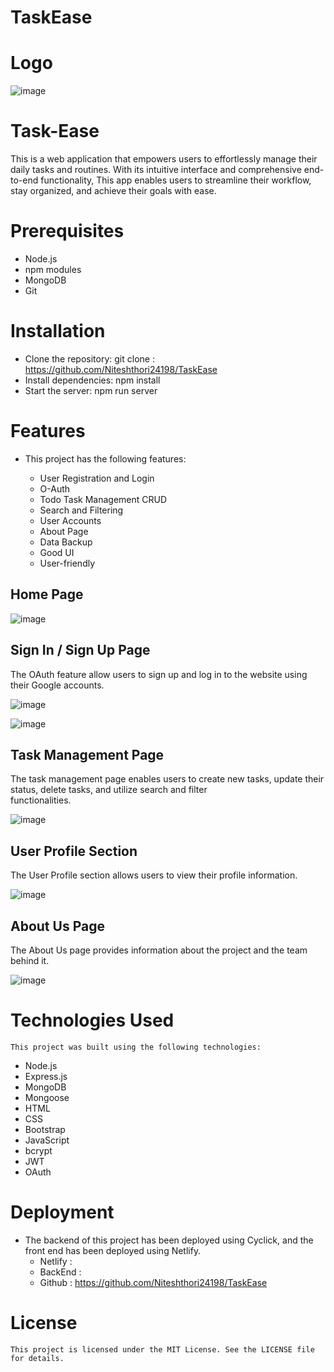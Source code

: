 # TaskEase

# Logo 

![image](https://github.com/Niteshthori24198/TaskEase/assets/62844049/0e00afcb-e114-4221-9694-f1b9966e88b5)


# Task-Ease
  This is a web application that empowers users to effortlessly manage their daily tasks and routines. With its intuitive interface and    comprehensive end-to-end functionality, This app enables users to streamline their workflow, stay organized, and achieve their goals     with ease.

# Prerequisites
  - Node.js
  - npm modules
  - MongoDB
  - Git
  
# Installation
  - Clone the repository: git clone : https://github.com/Niteshthori24198/TaskEase
  - Install dependencies: npm install
  - Start the server: npm run server
  
# Features

  - This project has the following features:

    - User Registration and Login
    - O-Auth
    - Todo Task Management CRUD
    - Search and Filtering
    - User Accounts
    - About Page
    - Data Backup
    - Good UI
    - User-friendly
  
 
  ## Home Page

  ![image](https://github.com/Niteshthori24198/TaskEase/assets/62844049/9835bfe6-4cf8-4a7d-94bb-a993359ecc1d)

  ## Sign In / Sign Up Page

  The OAuth feature allow users to sign up and log in to the website using their Google accounts.

  ![image](https://github.com/Niteshthori24198/TaskEase/assets/62844049/c2c41205-227f-4832-8323-da8ec9551078)

  ![image](https://github.com/Niteshthori24198/TaskEase/assets/62844049/a9d69874-0224-476b-8546-e38a7f429d41)


  ## Task Management Page

  The task management page enables users to create new tasks, update their status, delete tasks, and utilize search and filter         
  functionalities.

  ![image](https://github.com/Niteshthori24198/TaskEase/assets/62844049/3664996c-c448-4e00-a947-180dae5b5616)

  
  ## User Profile Section

  The User Profile section allows users to view their profile information.

  ![image](https://github.com/Niteshthori24198/TaskEase/assets/62844049/66602edb-5600-4503-bbe9-530343955795)


  ## About Us Page

  The About Us page provides information about the project and the team behind it.

  ![image](https://github.com/Niteshthori24198/TaskEase/assets/62844049/f07708b5-d96c-47b8-a608-fa01ada235d1)


  # Technologies Used

    This project was built using the following technologies:

   - Node.js
   - Express.js
   - MongoDB
   - Mongoose
   - HTML
   - CSS
   - Bootstrap
   - JavaScript
   - bcrypt
   - JWT
   - OAuth
    
  # Deployment

  - The backend of this project has been deployed using Cyclick, and the front end has been deployed using Netlify.
     - Netlify :  
     - BackEnd :  
     - Github  :  https://github.com/Niteshthori24198/TaskEase

  # License

    This project is licensed under the MIT License. See the LICENSE file for details.
